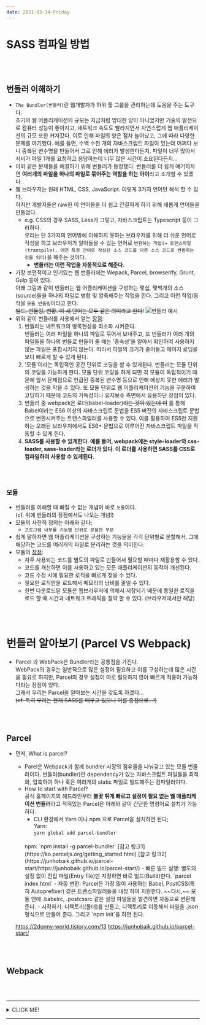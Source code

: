 ```yaml
---
date: 2021-05-14-Friday
---
```


# SASS 컴파일 방법 

<br>
<br>


## 번들러 이해하기 
- `The Bundler(번들러)`란 웹개발자가 하위 툴 그룹을 관리하는데 도움을 주는 도구다.   
초기의 웹 어플리케이션의 규모는 지금처럼 방대한 양이 아니었지만 기술의 발전으로 컴퓨터 성능이 좋아지고, 네트워크 속도도 빨라지면서 자연스럽게 웹 애플리케이션의 규모 또한 커져갔다. 이로 인해 파일의 양은 점차 늘어났고, 그에 따라 다양한 문제를 야기했다. 예를 들면, 수백 수천 개의 자바스크립트 파일이 있는데 어쩌다 보니 중복된 변수명을 만들어서 그로 인해 에러가 발생한다든지, 파일이 너무 많아서 서버가 파일 1개를 요청하고 응답하는데 너무 많은 시간이 소요된다든지... 
- 이와 같은 문제들을 해결하기 위해 번들러가 등장했다. 번들러를 더 쉽게 얘기하자면 **여러개의 파일을 하나의 파일로 묶어주는 역할을 하는 아이**라고 소개할 수 있겠다. 
- 웹 브라우저는 원래 HTML, CSS, JavaScript. 이렇게 3가지 언어만 해석 할 수 있다.   
하지만 개발자들은 raw한 이 언어들을 더 쉽고 간결하게 하기 위해 새롭게 언어들을 만들었다.   
  - e.g. CSS의 경우 SASS, Less가 그렇고, 자바스크립트는 Typescript 등이 그러하다.    
	우리는 단 3가지의 언어밖에 이해하지 못하는 브라우저를 위해 더 쉬운 언어로 작성을 하고 브라우저가 알아들을 수 있는 언어로 `변환하는 작업(= 트랜스파일(transpile). 어떤 특정 언어로 작성된 소스 코드를 다른 소스 코드로 변환하는 것을 의미)`을 해주는 것이다.   
	- **번들러는 이런 작업을 자동적으로 해준다.**
- 가장 보편적이고 인기있는 웹 번들러에는 Wepack, Parcel, browserify, Grunt, Gulp 등이 있다.   
아래 그림과 같이 번들러는 웹 어플리케이션을 구성하는 몇십, 몇백개의 소스(source)들을 하나의 파일로 병합 및 압축해주는 작업을 한다. 그리고 이런 작업/동작을 `모듈 번들링`이라고 한다.    
~~빌드, 번들링, 변황. 이 세 단어는 모두 같은 의미라고 한다!~~
	![번들러 예시](https://joshua1988.github.io/webpack-guide/assets/img/webpack-bundling.e79747a1.png)
- 위와 같이 번들러를 사용해서 얻는 <u>장점</u>:
	1. 번들러는 네트워크의 병목현상을 최소화 시켜준다.   
	번들러는 여러 파일을 하나의 파일로 묶어서 보내주고, 또 번들러가 여러 개의 파일들을 하나의 번들로 만들어 줄 때는 '종속성'을 알아서 확인하여 사용하지 않는 파일은 포함시키지 않는다. 따라서 파일의 크기가 줄어들고 페이지 로딩을 보다 빠르게 할 수 있게 된다. 
	2. '모듈'이라는 독립적인 공간 단위로 코딩을 할 수 있게된다. 
	번들러는 모듈 단위의 코딩을 가능하게 한다. 모듈 단위 코딩을 하게 되면 각 모듈이 독립적이기 때문에 앞서 문제점으로 언급된 중복된 변수명 등으로 인해 에상치 못한 에러가 발생하는 것을 막을 수 있다. 또 모듈 단위로 웹 어플리케이션의 기능을 구분하여 코딩하기 때문에 코드의 가독성이나 유지보수 측면에서 유용하단 장점이 있다. 
	3. 번들러 중 webpack은 로더(babel-loader)~~라는 것이 있는데 이~~ 를 통해 Babel이라는 ES6 이상의 자바스크립트 문법을 ES5 버전의 자바스크립트 문법으로 변환시켜주는 트랜스파일러를 사용할 수 있다. 이를 활용하여 ES5만 지원하는 오래된 브라우저에서도 ES6+ 문법으로 이루어진 자바스크립트 파일을 작동할 수 있게 힌다.  
	4. **SASS를 사용할 수 있게한다. 예를 들어, webpack에는 style-loader와 css-loader, sass-loader라는 로더가 있다. 이 로더를 사용하면 SASS를 CSS로 컴파일하여 사용할 수 있게된다.**


<br>
<br>

### 모듈 
- 번들러를 이해할 때 빠질 수 없는 개념이 바로 `모듈`이다.   
(cf. 위에 번들러의 장점에서도 나오는 개념!)
- 모듈의 사전적 정의는 아래와 같다;  
	- `프로그램 내부를 기능별 단위로 분할한 부분`
- 쉽게 말하자면 웹 어플리케이션을 구성하는 기능들을 각각 단위별로 분할해서, 그에 해당하는 코드를 여러개의 파일로 분리하는 것을 의미한다. 
-	모듈의 <u>장점</u>:
	- 자주 사용되는 코드를 별도의 파일로 만들어서 필요할 때마다 재활용할 수 있다.
	- 코드를 개선하면 이를 사용하고 있는 모든 애플리케이션의 동작이 개선된다.
	- 코드 수정 시에 필요한 로직을 빠르게 찾을 수 있다.
	- 필요한 로직만을 로드해서 메모리의 낭비를 줄일 수 있다.
	- 한번 다운로드된 모듈은 웹브라우저에 의해서 저장되기 때문에 동일한 로직을 로드 할 때 시간과 네트워크 트래픽을 절약 할 수 있다. (브라우저에서만 해당)

<br>
<br>

# 번들러 알아보기 (Parcel VS Webpack)
- Parcel 과 WebPack은 Bundler라는 공통점을 가진다.   
WebPack의 경우는 일반적으로 많은 설정이 필요하고 이를 구성하는데 많은 시간을 필요로 하지만, Parcel의 경우 설정이 따로 필요하지 않아 빠르게 적용이 가능하다라는 장점이 있다.   
그래서 우리는 Parcel을 알아보는 시간을 갖도록 하겠다...   
~~(cf. 특히 우리는 현재 SASS를 배우고 있으니 이를 중점으로...!)~~

<br>
<br>

## Parcel 
- 먼저, What is parcel? 
	- Parel은 Webpack과 함께 bundler 시장의 점유율을 나눠갖고 있는 모듈 번들러이다. 번들러(bundler)란 dependency가 있는 자바스크립트 파일들을  최적화, 압축하여 하나 혹은 여러개의 static 파일로 빌드해주는 컴파일러이다.
	- How to start with Parcel?    
	공식 홈페이지의 헤드라인부터 **불꽃 튀게 빠르고 설정이 필요 없는 웹 애플리케이션 번들러**라고 적혀있는 Parcel은 아래와 같이 간단한 명령어로 설치가 가능하다.
		- CLI 환경에서 Yarn 이나 npm 으로 Parcel을 설치하면 된다;    
		Yarn:  
		`yarn global add parcel-bundler`
		<br>
		npm:  
		`npm install -g parcel-bundler`  
		[참고 링크1](https://ko.parceljs.org/getting_started.html)
		[참고 링크2](https://junhobaik.github.io/parcel-start/https://junhobaik.github.io/parcel-start/)
		- 빠른 빌드 실행:   
		별도의 설정 없이 진입 파일(Entry file)만 지정하면 바로 빌드(Build)한다.   
		`parcel index.html`
		- 자동 변환:   
		Parcel은 가장 많이 사용하는 Babel, PostCSS(특히 Autoprefixer) 같은 트랜스파일러들을 내장 하여 지원한다. ~~다시,~~ 모듈 안에 .babelrc, .postcssrc 같은 설정 파일들을 발견하면 자동으로 변환해준다.
 		- 시작하기:    
		디렉토리(폴더)를 만들고, 디렉토리로 이동해서 파일을 .json형식으로 만들어 준다. 그리고 `npm init`을 하면 된다. 


	https://2donny-world.tistory.com/13
	https://junhobaik.github.io/parcel-start/

<br>
<br>

## Webpack 

<br>
<br>

---
<details>
<summary>CLICK ME!</summary>
- cf.  
	- https://ideveloper2.tistory.com/166
	- https://developer-alle.tistory.com/297
	- https://joshua1988.github.io/webpack-guide/webpack/what-is-webpack.html#%EC%9B%B9%ED%8C%A9%EC%97%90%EC%84%9C%EC%9D%98-%EB%AA%A8%EB%93%88
	- https://velog.io/@eastshine94/Bundler-%EC%99%9C-Bundler%EC%9D%84-%EC%82%AC%EC%9A%A9%ED%95%B4%EC%95%BC%ED%95%98%EB%8A%94%EA%B0%80
	- https://rumor1993.tistory.com/57
	- https://ko.parceljs.org/
	- https://heropy.blog/2018/01/20/parcel-1-start/
	-

</details>

---